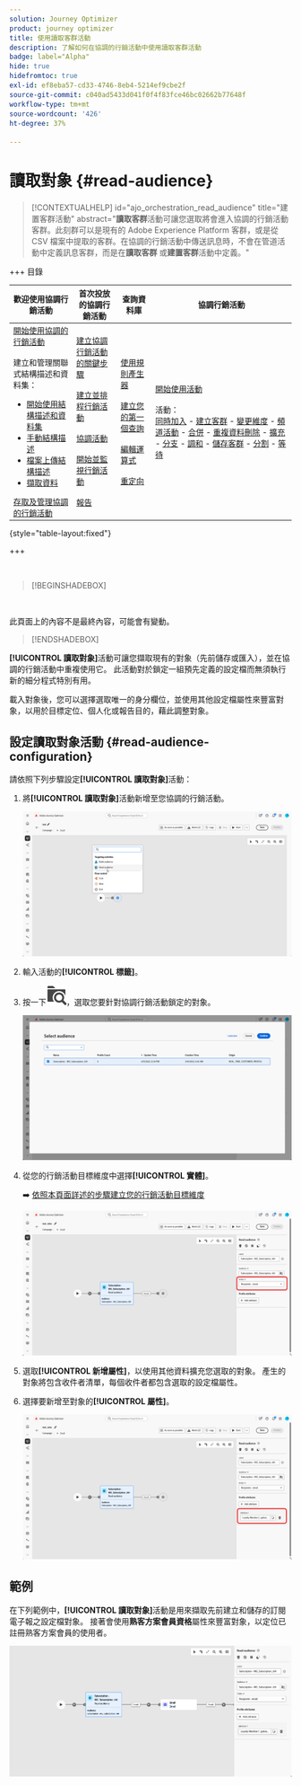 ```yaml
---
solution: Journey Optimizer
product: journey optimizer
title: 使用讀取客群活動
description: 了解如何在協調的行銷活動中使用讀取客群活動
badge: label="Alpha"
hide: true
hidefromtoc: true
exl-id: ef8eba57-cd33-4746-8eb4-5214ef9cbe2f
source-git-commit: c040ad5433d041f0f4f83fce46bc02662b77648f
workflow-type: tm+mt
source-wordcount: '426'
ht-degree: 37%

---
```


# 讀取對象 {#read-audience}


>[!CONTEXTUALHELP]
>id="ajo_orchestration_read_audience"
>title="建置客群活動"
>abstract="**讀取客群**&#x200B;活動可讓您選取將會進入協調的行銷活動客群。此刻群可以是現有的 Adobe Experience Platform 客群，或是從 CSV 檔案中提取的客群。在協調的行銷活動中傳送訊息時，不會在管道活動中定義訊息客群，而是在&#x200B;**讀取客群** 或&#x200B;**建置客群**&#x200B;活動中定義。"


+++ 目錄

| 歡迎使用協調行銷活動 | 首次投放的協調行銷活動 | 查詢資料庫 | 協調行銷活動 |
|---|---|---|---|
| [開始使用協調的行銷活動](../gs-orchestrated-campaigns.md)<br/><br/>建立和管理關聯式結構描述和資料集：</br> <ul><li>[開始使用結構描述和資料集](../gs-schemas.md)</li><li>[手動結構描述](../manual-schema.md)</li><li>[檔案上傳結構描述](../file-upload-schema.md)</li><li>[擷取資料](../ingest-data.md)</li></ul>[存取及管理協調的行銷活動](../access-manage-orchestrated-campaigns.md) | [建立協調行銷活動的關鍵步驟](../gs-campaign-creation.md)<br/><br/>[建立並排程行銷活動](../create-orchestrated-campaign.md)<br/><br/>[協調活動](../orchestrate-activities.md)<br/><br/>[開始並監視行銷活動](../start-monitor-campaigns.md)<br/><br/>[報告](../reporting-campaigns.md) | [使用規則產生器](../orchestrated-rule-builder.md)<br/><br/>[建立您的第一個查詢](../build-query.md)<br/><br/>[編輯運算式](../edit-expressions.md)<br/><br/>[重定向](../retarget.md) | [開始使用活動](about-activities.md)<br/><br/>活動：<br/>[同時加入](and-join.md) - [建立客群](build-audience.md) - [變更維度](change-dimension.md) - [頻道活動](channels.md) - [合併](combine.md) - [重複資料刪除](deduplication.md) - [擴充](enrichment.md) - [分支](fork.md) - [調和](reconciliation.md) - [儲存客群](save-audience.md) - [分割](split.md) - [等待](wait.md) |

{style="table-layout:fixed"}

+++

<br/>

>[!BEGINSHADEBOX]

</br>

此頁面上的內容不是最終內容，可能會有變動。

>[!ENDSHADEBOX]

**[!UICONTROL 讀取對象]**&#x200B;活動可讓您擷取現有的對象（先前儲存或匯入），並在協調的行銷活動中重複使用它。 此活動對於鎖定一組預先定義的設定檔而無須執行新的細分程式特別有用。

載入對象後，您可以選擇選取唯一的身分欄位，並使用其他設定檔屬性來豐富對象，以用於目標定位、個人化或報告目的，藉此調整對象。

## 設定讀取對象活動 {#read-audience-configuration}

請依照下列步驟設定&#x200B;**[!UICONTROL 讀取對象]**&#x200B;活動：

1. 將&#x200B;**[!UICONTROL 讀取對象]**&#x200B;活動新增至您協調的行銷活動。

   ![](../assets/read-audience-1.png)

1. 輸入活動的&#x200B;**[!UICONTROL 標籤]**。

1. 按一下![資料夾搜尋圖示](../assets/do-not-localize/folder-search.svg)，選取您要針對協調行銷活動鎖定的對象。

   ![](../assets/read-audience-2.png)

1. 從您的行銷活動目標維度中選擇&#x200B;**[!UICONTROL 實體&#x200B;]**。

   ➡️ [依照本頁面詳述的步驟建立您的行銷活動目標維度](../target-dimension.md)

   ![](../assets/read-audience-3.png)

1. 選取&#x200B;**[!UICONTROL 新增屬性]**，以使用其他資料擴充您選取的對象。 產生的對象將包含收件者清單，每個收件者都包含選取的設定檔屬性。

1. 選擇要新增至對象的&#x200B;**[!UICONTROL 屬性]**。

   ![](../assets/read-audience-4.png)

## 範例

在下列範例中，**[!UICONTROL 讀取對象]**&#x200B;活動是用來擷取先前建立和儲存的訂閱電子報之設定檔對象。 接著會使用&#x200B;**熟客方案會員資格**&#x200B;屬性來豐富對象，以定位已註冊熟客方案會員的使用者。

![](../assets/read-audience-5.png)
